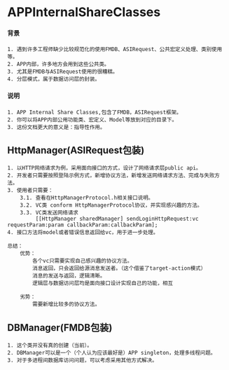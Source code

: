 # APPInternalShareClasses
#### 背景
	1. 遇到许多工程师缺少比较规范化的使用FMDB、ASIRequest、公共宏定义处理、类别使用等。
	2. APP内部，许多地方会用到这些公共类。
	3. 尤其是FMDB与ASIRequest使用的很糟糕。  
	4. 分层模式，属于数据访问层的封装。
	
#### 说明
	1. APP Internal Share Classes,包含了FMDB，ASIRequest框架。
	2. 你可以将APP内部公用功能类、宏定义、Model等放到对应的目录下。
	3. 这份文档更大的意义是：指导性作用。

## HttpManager(ASIRequest包装)
	1. 以HTTP网络请求为例，采用面向接口的方式，设计了网络请求层public api。
	2. 开发者只需要按照登陆示例方式，新增协议方法，新增发送网络请求方法、完成与失败方法。
	3. 使用者只需要：
		3.1. 查看在HttpManagerProtocol.h相关接口说明。
		3.2. VC类 conform HttpManagerProtocol协议，并实现感兴趣的方法。
		3.3. VC类发送网络请求
			 [[HttpManager sharedManager] sendLoginHttpRequest:vc requestParam:param callbackParam:callbackParam];
	4. 接口方法将model或者错误信息返回给vc，用于进一步处理。
	
	总结：
		优势：
			各个vc只需要实现自己感兴趣的协议方法。
			消息返回，只会返回给源消息发送者。（这个借鉴了target-action模式）
			消息的发送与返回，逻辑清晰。
			逻辑层与数据访问层均是面向接口设计实现自己的功能，相互
			
		劣势：
			需要新增比较多的协议方法。

## DBManager(FMDB包装)
	1. 这个类并没有真的创建（当前）。
	2. DBManager可以是一个（个人认为应该最好是）APP singleton，处理多线程问题。
	3. 对于多进程间数据库访问问题，可以考虑采用其他方式解决。
  
